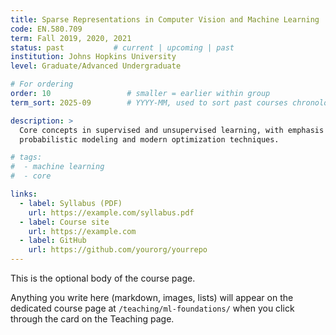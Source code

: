 ```yaml
---
title: Sparse Representations in Computer Vision and Machine Learning
code: EN.580.709
term: Fall 2019, 2020, 2021
status: past           # current | upcoming | past
institution: Johns Hopkins University
level: Graduate/Advanced Undergraduate

# For ordering
order: 10                 # smaller = earlier within group
term_sort: 2025-09        # YYYY-MM, used to sort past courses chronologically

description: >
  Core concepts in supervised and unsupervised learning, with emphasis on
  probabilistic modeling and modern optimization techniques.

# tags:
#  - machine learning
#  - core

links:
  - label: Syllabus (PDF)
    url: https://example.com/syllabus.pdf
  - label: Course site
    url: https://example.com
  - label: GitHub
    url: https://github.com/yourorg/yourrepo
---
```


This is the optional body of the course page.

Anything you write here (markdown, images, lists) will appear on the
dedicated course page at `/teaching/ml-foundations/` when you click through
the card on the Teaching page.
